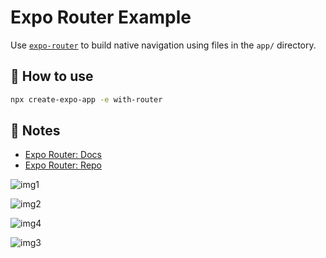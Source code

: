 # Expo Router Example

Use [`expo-router`](https://expo.github.io/router) to build native navigation using files in the `app/` directory.

## 🚀 How to use

```sh
npx create-expo-app -e with-router
```

## 📝 Notes

- [Expo Router: Docs](https://expo.github.io/router)
- [Expo Router: Repo](https://github.com/expo/router)

![img1](https://github.com/yash2411-cmd/job-search-app/assets/71682845/f047e3d5-8696-4be1-bd24-a28b12948ac5)

![img2](https://github.com/yash2411-cmd/job-search-app/assets/71682845/69644373-ac0d-4766-b712-59bd3155d4eb)

![img4](https://github.com/yash2411-cmd/job-search-app/assets/71682845/c2aaf1f3-cc38-46c4-81e5-b3b4117766be)

![img3](https://github.com/yash2411-cmd/job-search-app/assets/71682845/930b9000-3d69-46be-9a89-9b4e6c920e58)